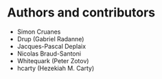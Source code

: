 # Authors and contributors

- Simon Cruanes
- Drup (Gabriel Radanne)
- Jacques-Pascal Deplaix
- Nicolas Braud-Santoni
- Whitequark (Peter Zotov)
- hcarty (Hezekiah M. Carty)
